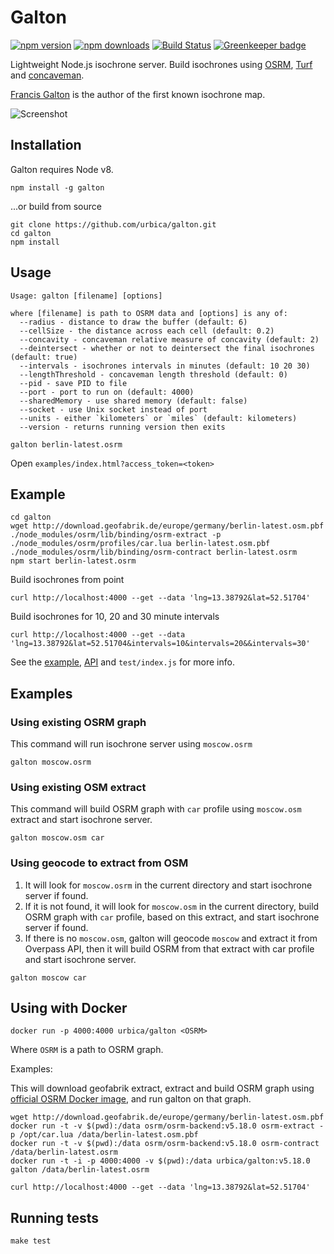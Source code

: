 # Galton

[![npm version](https://img.shields.io/npm/v/galton.svg)](https://www.npmjs.com/package/galton)
[![npm downloads](https://img.shields.io/npm/dt/galton.svg)](https://www.npmjs.com/package/galton)
[![Build Status](https://travis-ci.org/urbica/galton.svg?branch=master)](https://travis-ci.org/urbica/galton)
[![Greenkeeper badge](https://badges.greenkeeper.io/urbica/galton.svg)](https://greenkeeper.io/)

Lightweight Node.js isochrone server. Build isochrones using [OSRM](http://project-osrm.org/), [Turf](http://turfjs.org/) and [concaveman](https://github.com/mapbox/concaveman).

[Francis Galton](https://en.wikipedia.org/wiki/Francis_Galton) is the author of the first known isochrone map.

![Screenshot](https://raw.githubusercontent.com/urbica/galton/master/example.png)

## Installation

Galton requires Node v8.

```
npm install -g galton
```

...or build from source

```shell
git clone https://github.com/urbica/galton.git
cd galton
npm install
```

## Usage

```shell
Usage: galton [filename] [options]

where [filename] is path to OSRM data and [options] is any of:
  --radius - distance to draw the buffer (default: 6)
  --cellSize - the distance across each cell (default: 0.2)
  --concavity - concaveman relative measure of concavity (default: 2)
  --deintersect - whether or not to deintersect the final isochrones (default: true)
  --intervals - isochrones intervals in minutes (default: 10 20 30)
  --lengthThreshold - concaveman length threshold (default: 0)
  --pid - save PID to file
  --port - port to run on (default: 4000)
  --sharedMemory - use shared memory (default: false)
  --socket - use Unix socket instead of port
  --units - either `kilometers` or `miles` (default: kilometers)
  --version - returns running version then exits
```

```
galton berlin-latest.osrm
```

Open `examples/index.html?access_token=<token>`

## Example

```shell
cd galton
wget http://download.geofabrik.de/europe/germany/berlin-latest.osm.pbf
./node_modules/osrm/lib/binding/osrm-extract -p ./node_modules/osrm/profiles/car.lua berlin-latest.osm.pbf
./node_modules/osrm/lib/binding/osrm-contract berlin-latest.osrm
npm start berlin-latest.osrm
```

Build isochrones from point

```shell
curl http://localhost:4000 --get --data 'lng=13.38792&lat=52.51704'
```

Build isochrones for 10, 20 and 30 minute intervals

```
curl http://localhost:4000 --get --data 'lng=13.38792&lat=52.51704&intervals=10&intervals=20&&intervals=30'
```

See the [example](https://github.com/urbica/galton/blob/master/examples/index.html), [API](https://github.com/urbica/galton/blob/master/API.md) and `test/index.js` for more info.

## Examples

### Using existing OSRM graph

This command will run isochrone server using `moscow.osrm`

```shell
galton moscow.osrm
```

### Using existing OSM extract

This command will build OSRM graph with `car` profile using `moscow.osm` extract and start isochrone server.

```shell
galton moscow.osm car
```

### Using geocode to extract from OSM

1. It will look for `moscow.osrm` in the current directory and start isochrone server if found.
2. If it is not found, it will look for `moscow.osm` in the current directory, build OSRM graph with `car` profile, based on this extract, and start isochrone server if found.
3. If there is no `moscow.osm`, galton will geocode `moscow` and extract it from Overpass API, then it will build OSRM from that extract with car profile and start isochrone server.

```shell
galton moscow car
```

## Using with Docker

```shell
docker run -p 4000:4000 urbica/galton <OSRM>
```

Where `OSRM` is a path to OSRM graph.

Examples:

This will download geofabrik extract, extract and build OSRM graph using [official OSRM Docker image](https://hub.docker.com/r/osrm/osrm-backend/), and run galton on that graph.

```shell
wget http://download.geofabrik.de/europe/germany/berlin-latest.osm.pbf
docker run -t -v $(pwd):/data osrm/osrm-backend:v5.18.0 osrm-extract -p /opt/car.lua /data/berlin-latest.osm.pbf
docker run -t -v $(pwd):/data osrm/osrm-backend:v5.18.0 osrm-contract /data/berlin-latest.osrm
docker run -t -i -p 4000:4000 -v $(pwd):/data urbica/galton:v5.18.0 galton /data/berlin-latest.osrm
```

```shell
curl http://localhost:4000 --get --data 'lng=13.38792&lat=52.51704'
```

## Running tests

```shell
make test
```
